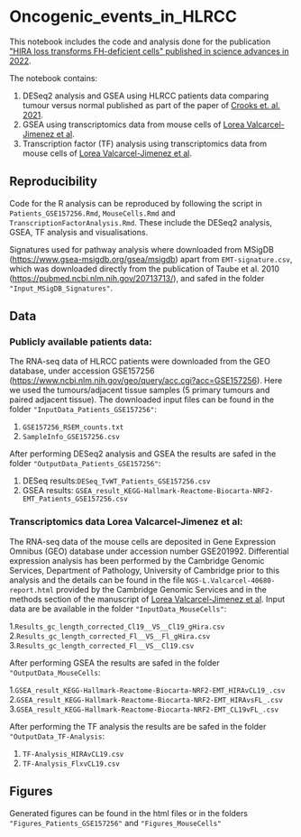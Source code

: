 # Oncogenic_events_in_HLRCC
This notebook includes the code and analysis done for the publication ["HIRA loss transforms FH-deficient cells" published in science advances in 2022](https://www.science.org/doi/10.1126/sciadv.abq8297).

The notebook contains:
1. DESeq2 analysis and GSEA using HLRCC patients data comparing tumour versus normal published as part of the paper of [Crooks et. al. 2021](https://pubmed.ncbi.nlm.nih.gov/33402335/).
2. GSEA using transcriptomics data from mouse cells of [Lorea Valcarcel-Jimenez et al](https://www.science.org/doi/10.1126/sciadv.abq8297).
3. Transcription factor (TF) analysis using transcriptomics data from mouse cells of [Lorea Valcarcel-Jimenez et al](https://www.science.org/doi/10.1126/sciadv.abq8297).

## Reproducibility
Code for the R analysis can be reproduced by following the script in `Patients_GSE157256.Rmd`, `MouseCells.Rmd` and `TranscriptionFactorAnalysis.Rmd`. These include the DESeq2 analysis, GSEA, TF analysis and visualisations.

Signatures used for pathway analysis where downloaded from MSigDB (https://www.gsea-msigdb.org/gsea/msigdb) apart from `EMT-signature.csv`, which was downloaded directly from the publication of Taube et al. 2010 (https://pubmed.ncbi.nlm.nih.gov/20713713/), and safed in the folder `"Input_MSigDB_Signatures"`.

## Data
### Publicly available patients data:
The RNA-seq data of HLRCC patients were downloaded from the GEO database, under accession GSE157256 (https://www.ncbi.nlm.nih.gov/geo/query/acc.cgi?acc=GSE157256). Here we used the tumours/adjacent tissue samples (5 primary tumours and paired adjacent tissue). The downloaded input files can be found in the folder `"InputData_Patients_GSE157256"`:

1. `GSE157256_RSEM_counts.txt`
2. `SampleInfo_GSE157256.csv`

After performing DESeq2 analysis and GSEA the results are safed in the folder `"OutputData_Patients_GSE157256"`:

1. DESeq results:`DESeq_TvWT_Patients_GSE157256.csv`
2. GSEA results: `GSEA_result_KEGG-Hallmark-Reactome-Biocarta-NRF2-EMT_Patients_GSE157256.csv`

### Transcriptomics data Lorea Valcarcel-Jimenez et al:
The RNA-seq data of the mouse cells are deposited  in Gene Expression Omnibus (GEO) database under accession number GSE201992. Differential expression analysis has been performed by the Cambridge Genomic Services, Department of Pathology, University of Cambridge prior to this analysis and the details can be found in the file `NGS-L.Valcarcel-40680-report.html` provided by the Cambridge Genomic Services and in the methods section of the manuscript of [Lorea Valcarcel-Jimenez et al](https://www.science.org/doi/10.1126/sciadv.abq8297). Input data are be available in the folder `"InputData_MouseCells"`:

1.`Results_gc_length_corrected_Cl19__VS__Cl19_gHira.csv`
2.`Results_gc_length_corrected_Fl__VS__Fl_gHira.csv`
3.`Results_gc_length_corrected_Fl__VS__Cl19.csv`

After performing GSEA the results are safed in the folder `"OutputData_MouseCells`:

1.`GSEA_result_KEGG-Hallmark-Reactome-Biocarta-NRF2-EMT_HIRAvCL19_.csv`
2.`GSEA_result_KEGG-Hallmark-Reactome-Biocarta-NRF2-EMT_HIRAvsFL_.csv`
3.`GSEA_result_KEGG-Hallmark-Reactome-Biocarta-NRF2-EMT_CL19vFL_.csv`

After performing the TF analysis the results are be safed in the folder `"OutputData_TF-Analysis`:

1. `TF-Analysis_HIRAvCL19.csv`
2. `TF-Analysis_FlxvCL19.csv`

## Figures
Generated figures can be found in the html files or in the folders `"Figures_Patients_GSE157256"` and `"Figures_MouseCells"`
